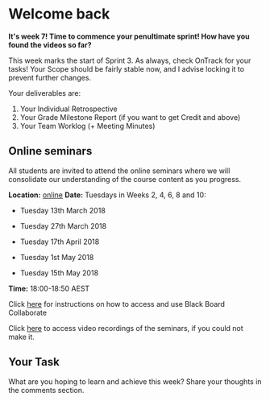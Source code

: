 # Welcome back

**It's week 7! Time to commence your penultimate sprint! How have you found the videos so far?**

This week marks the start of Sprint 3. As always, check OnTrack for your tasks! Your Scope should be fairly stable now, and I advise locking it to prevent further changes.

Your deliverables are:

1) Your Individual Retrospective
2) Your Grade Milestone Report (if you want to get Credit and above)
3) Your Team Worklog (+ Meeting Minutes)

## Online seminars
All students are invited to attend the online seminars where we will consolidate our understanding of the course content as you progress.

**Location:** [online](https://au.bbcollab.com/collab/ui/session/guest/8e903678f9ab490cba566605f2b7a520)
**Date:** Tuesdays in Weeks 2, 4, 6, 8 and 10:

* Tuesday 13th March 2018

* Tuesday 27th March 2018

* Tuesday 17th April 2018

* Tuesday 1st May 2018

* Tuesday 15th May 2018

**Time:** 18:00-18:50 AEST

Click [here](https://blogs.deakin.edu.au/fl-resources/home/blackboard-collaborate/) for instructions on how to access and use Black Board Collaborate

Click [here](https://www.futurelearn.com/your-programs/project-delivery/1/resources#online-seminar-recordings) to access video recordings of the seminars, if you could not make it.

## Your Task

What are you hoping to learn and achieve this week? Share your thoughts in the comments section.
